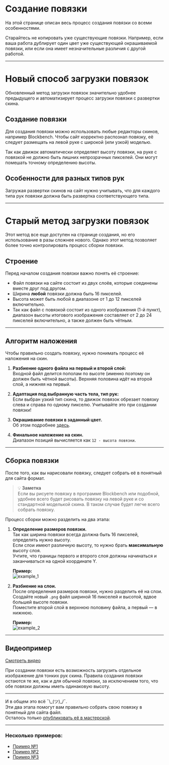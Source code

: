 # Создание повязки

На этой странице описан весь процесс создания повязки со всеми особенностями.

<Tip>
Старайтесь не копировать уже существующие повязки. Например, если ваша работа дублирует один цвет уже существующей окрашиваемой повязки, или если она имеет незначительные различия с другой работой.
</Tip>

---

# Новый способ загрузки повязок

Обновленный метод загрузки повязок значительно удобнее предыдущего и автоматизирует процесс загрузки повязки с развертки скина.

## Создание повязки

Для создания повязки можно использовать любые редакторы скинов, например Blockbench. Чтобы сайт корректно распознал повязку, её следует размещать на левой руке с широкой (или узкой) моделью.

<Warn>
Так как движок автоматически определяет высоту повязки, на руке с повязкой не должно быть лишних непрозрачных пикселей. Они могут помешать точному определению высоты.
</Warn>

## Особенности для разных типов рук

Загружая развертки скинов на сайт нужно учитывать, что для каждого типа рук повязки должна быть развертка соответствующего типа.

---

# Старый метод загрузки повязок

Этот метод все еще доступен на странице создания, но его использование в разы сложнее нового. Однако этот метод позволяет более точно контролировать процесс сборки повязки.

## Строение

Перед началом создания повязки важно понять её строение:

- Файл повязки на сайте состоит из двух слоёв, которые соединены вместе друг под другом.  
- Ширина **любой** повязки должна быть 16 пикселей.  
- Высота может быть любой в диапазоне от 1 до 12 пикселей включительно.  
- Так как файл с повязкой состоит из одного изображения (1-й пункт), диапазон высоты итогового изображения составляет от 2 до 24 пикселей включительно, а также должен быть чётным.

---

## Алгоритм наложения

Чтобы правильно создать повязку, нужно понимать процесс её наложения на скин.

1. **Разбиение одного файла на первый и второй слой:**  
   Входной файл делится пополам по высоте (именно поэтому он должен быть чётной высоты). Верхняя половина идёт на второй слой, а нижняя на первый.

2. **Адаптация под выбранную часть тела, тип рук:**  
   Если выбран узкий тип скина, то движок повязок обрезает повязку слева и справа по одному пикселю. Учитывайте это при создании повязки!

3. **Окрашивание повязки в заданный цвет.**  
   Об этом подробнее [здесь](/tutorials/colorable).

4. **Финальное наложение на скин.**  
   Диапазон позиций вычисляется как `12 - высота повязки`.

---

## Сборка повязки

После того, как вы нарисовали повязку, следует собрать её в понятный для сайта формат.

> 💡 **Заметка**  
> Если вы рисуете повязку в программе Blockbench или подобной, удобнее всего будет рисовать повязку на левой руке и со стандартной моделькой скина. В таком случае будет легче всего собрать повязку.

Процесс сборки можно разделить на два этапа:

1. **Определение размеров повязки.**  
   Так как ширина повязки всегда должна быть 16 пикселей, определять нужно высоту.  
   Если слои имеют различную высоту, то нужно брать **максимальную** высоту слоя.  
   Учтите, что границы первого и второго слоя должны начинаться и заканчиваться на одной координате Y.  

   **Пример:**  
   ![example_1](/static/tutorials/tutorial_1.png)

2. **Разбиение на слои.**  
   После определения размеров повязки, нужно разделить её на слои.  
   Создайте новый `.png` файл шириной 16 пикселей и высотой, вдвое большей высоте повязки.  
   Поместите второй слой в верхнюю половину файла, а первый — в нижнюю.  

   **Пример:**  
   ![example_2](/static/tutorials/tutorial_2.png)

---

## Видеопример

[Смотреть видео](/static/tutorials/video.mp4)

<Tip> 
При создании повязки есть возможность загрузить отдельное изображение для тонких рук скина. Правила создания повязки остаются те же, как и для обычной повязки, за исключением того, что обе повязки должны иметь одинаковую высоту.
</Tip>

---

И в общем это всё ¯\\\_(ツ)\_/¯.  
Эти два этапа помогут вам правильно собрать свою повязку в понятный для сайта файл.  
Осталось только [опубликовать её в мастерской](/workshop/create).

---

### Несколько примеров:

- [Пример №1](/static/tutorials/examples/ex_1.png)  
- [Пример №2](/static/tutorials/examples/ex_2.png)  
- [Пример №3](/static/tutorials/examples/ex_3.png)  

